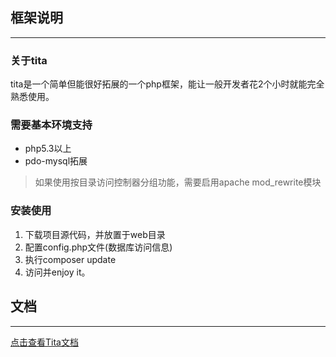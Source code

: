 ## 框架说明
-----------------------------

### 关于tita

tita是一个简单但能很好拓展的一个php框架，能让一般开发者花2个小时就能完全熟悉使用。

### 需要基本环境支持
* php5.3以上
* pdo-mysql拓展

> 如果使用按目录访问控制器分组功能，需要启用apache mod_rewrite模块

### 安装使用
1. 下载项目源代码，并放置于web目录
2. 配置config.php文件(数据库访问信息)
3. 执行composer update 
4. 访问并enjoy it。

## 文档
------------------------
[点击查看Tita文档](doc/index.md)
